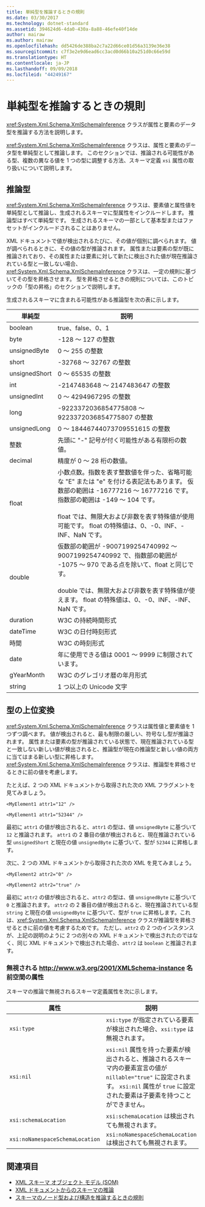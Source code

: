 ```yaml
---
title: 単純型を推論するときの規則
ms.date: 03/30/2017
ms.technology: dotnet-standard
ms.assetid: 394624d6-4da0-430a-8a88-46efe40f14de
author: mairaw
ms.author: mairaw
ms.openlocfilehash: dd5426de388ba2c7a22d66ce01d56a3139e36e38
ms.sourcegitcommit: c7f3e2e9d6ead6cc3acd0d66b10a251d0c66e59d
ms.translationtype: HT
ms.contentlocale: ja-JP
ms.lasthandoff: 09/09/2018
ms.locfileid: "44249167"
---
```

# <a name="rules-for-inferring-simple-types"></a>単純型を推論するときの規則
<xref:System.Xml.Schema.XmlSchemaInference> クラスが属性と要素のデータ型を推論する方法を説明します。  
  
 <xref:System.Xml.Schema.XmlSchemaInference> クラスは、属性と要素のデータ型を単純型として推論します。 このセクションでは、推論される可能性がある型、複数の異なる値を 1 つの型に調整する方法、スキーマ定義 `xsi` 属性の取り扱いについて説明します。  
  
## <a name="inferred-types"></a>推論型  
 <xref:System.Xml.Schema.XmlSchemaInference> クラスは、要素値と属性値を単純型として推論し、生成されるスキーマに型属性をインクルードします。 推論型はすべて単純型です。 生成されるスキーマの一部として基本型またはファセットがインクルードされることはありません。  
  
 XML ドキュメントで値が検出されるたびに、その値が個別に調べられます。 値が調べられるときに、その値の型が推論されます。 属性または要素の型が既に推論されており、その属性または要素に対して新たに検出された値が現在推論されている型と一致しない場合、<xref:System.Xml.Schema.XmlSchemaInference> クラスは、一定の規則に基づいてその型を昇格させます。 型を昇格させるときの規則については、このトピックの「型の昇格」のセクションで説明します。  
  
 生成されるスキーマに含まれる可能性がある推論型を次の表に示します。  
  
|単純型|説明|  
|-----------------|-----------------|  
|boolean|true、false、0、1|  
|byte|-128 ～ 127 の整数|  
|unsignedByte|0 ～ 255 の整数|  
|short|-32768 ～ 32767 の整数|  
|unsignedShort|0 ～ 65535 の整数|  
|int|-2147483648 ～ 2147483647 の整数|  
|unsignedInt|0 ～ 4294967295 の整数|  
|long|-9223372036854775808 ～ 9223372036854775807 の整数|  
|unsignedLong|0 ～ 18446744073709551615 の整数|  
|整数|先頭に "-" 記号が付く可能性がある有限桁の数値。|  
|decimal|精度が 0 ～ 28 桁の数値。|  
|float|小数点数。指数を表す整数値を伴った、省略可能な "E" または "e" を付ける表記法もあります。 仮数部の範囲は -16777216 ～ 16777216 です。 指数部の範囲は -149 ～ 104 です。<br /><br /> float では、無限大および非数を表す特殊値が使用可能です。 float の特殊値は、0、-0、INF、-INF、NaN です。|  
|double|仮数部の範囲が -9007199254740992 ～ 9007199254740992 で、指数部の範囲が -1075 ～ 970 である点を除いて、float と同じです。<br /><br /> double では、無限大および非数を表す特殊値が使えます。 float の特殊値は、0、-0、INF、-INF、NaN です。|  
|duration|W3C の持続時間形式|  
|dateTime|W3C の日付時刻形式|  
|時間|W3C の時刻形式|  
|date|年に使用できる値は 0001 ～ 9999 に制限されています。|  
|gYearMonth|W3C のグレゴリオ暦の年月形式|  
|string|1 つ以上の Unicode 文字|  
  
## <a name="type-promotion"></a>型の上位変換  
 <xref:System.Xml.Schema.XmlSchemaInference> クラスは属性値と要素値を 1 つずつ調べます。 値が検出されると、最も制限の厳しい、符号なし型が推論されます。 属性または要素の型が推論されている状態で、現在推論されている型と一致しない新しい値が検出されると、推論型が現在の推論型と新しい値の両方に当てはまる新しい型に昇格します。 <xref:System.Xml.Schema.XmlSchemaInference> クラスは、推論型を昇格させるときに前の値を考慮します。  
  
 たとえば、2 つの XML ドキュメントから取得された次の XML フラグメントを見てみましょう。  
  
 `<MyElement1 attr1="12" />`  
  
 `<MyElement1 attr1="52344" />`  
  
 最初に `attr1` の値が検出されると、`attr1` の型は、値 `unsignedByte` に基づいて `12` と推論されます。 `attr1` の 2 番目の値が検出されると、現在推論されている型 `unsignedShort` と現在の値 `unsignedByte` に基づいて、型が `52344` に昇格します。  
  
 次に、2 つの XML ドキュメントから取得された次の XML を見てみましょう。  
  
 `<MyElement2 attr2="0" />`  
  
 `<MyElement2 attr2="true" />`  
  
 最初に `attr2` の値が検出されると、`attr2` の型は、値 `unsignedByte` に基づいて `0` と推論されます。 `attr2` の 2 番目の値が検出されると、現在推論されている型 `string` と現在の値 `unsignedByte` に基づいて、型が `true` に昇格します。これは、<xref:System.Xml.Schema.XmlSchemaInference> クラスが推論型を昇格させるときに前の値を考慮するためです。 ただし、`attr2` の 2 つのインスタンスが、上記の説明のように 2 つの別々の XML ドキュメントで検出されたのではなく、同じ XML ドキュメントで検出された場合、`attr2` は `boolean` と推論されます。  
  
### <a name="ignored-attributes-from-the-httpwwww3org2001xmlschema-instance-namespace"></a>無視される http://www.w3.org/2001/XMLSchema-instance 名前空間の属性  
 スキーマの推論で無視されるスキーマ定義属性を次に示します。  
  
|属性|説明|  
|---------------|-----------------|  
|`xsi:type`|`xsi:type` が指定されている要素が検出された場合、`xsi:type` は無視されます。|  
|`xsi:nil`|`xsi:nil` 属性を持った要素が検出されると、推論されるスキーマ内の要素宣言の値が `nillable="true"` に設定されます。 `xsi:nil` 属性が `true` に設定された要素は子要素を持つことができません。|  
|`xsi:schemaLocation`|`xsi:schemaLocation` は検出されても無視されます。|  
|`xsi:noNamespaceSchemaLocation`|`xsi:noNamespaceSchemaLocation` は検出されても無視されます。|  
  
## <a name="see-also"></a>関連項目

- [XML スキーマ オブジェクト モデル (SOM)](../../../../docs/standard/data/xml/xml-schema-object-model-som.md)  
- [XML ドキュメントからのスキーマの推論](../../../../docs/standard/data/xml/inferring-schemas-from-xml-documents.md)  
- [スキーマのノード型および構造を推論するときの規則](../../../../docs/standard/data/xml/rules-for-inferring-schema-node-types-and-structure.md)
